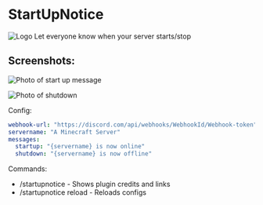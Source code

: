 # StartUpNotice
![Logo](http://i.nucker.me/irKfH.png)
Let everyone know when your server starts/stop


## Screenshots:

![Photo of start up message](http://i.nucker.me/Iwerm.png)

![Photo of shutdown](http://i.nucker.me/NXKhC.png)

Config:
```yaml
webhook-url: "https://discord.com/api/webhooks/WebhookId/Webhook-token"  
servername: "A Minecraft Server"  
messages:  
  startup: "{servername} is now online"  
  shutdown: "{servername} is now offline"
  ```
  
  Commands:
  
  - /startupnotice - Shows plugin credits and links
  - /startupnotice reload - Reloads configs
